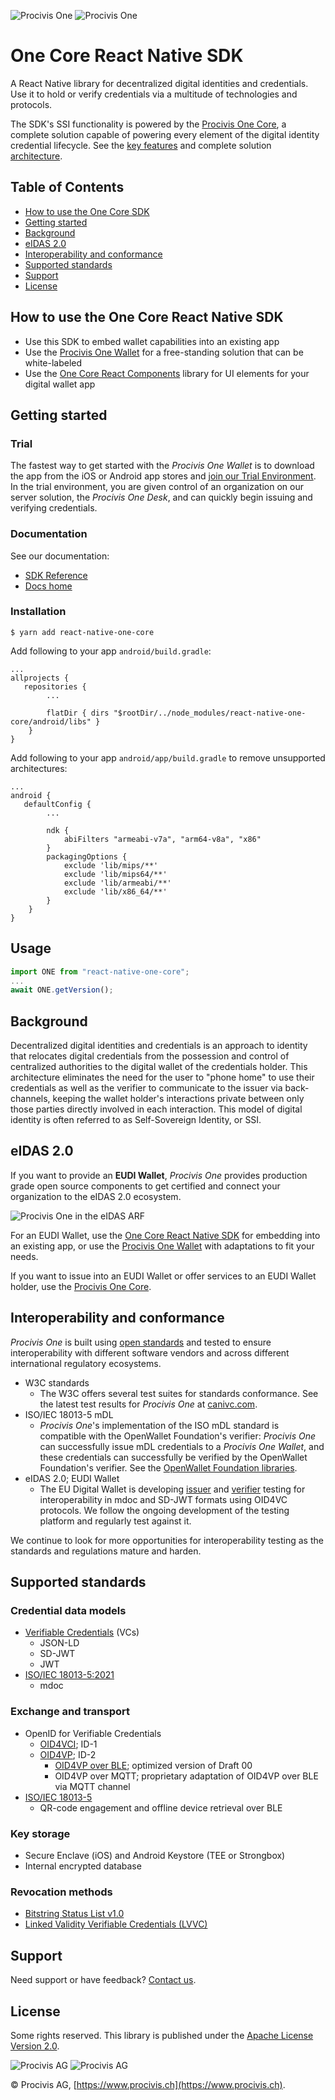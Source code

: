 ![Procivis One](https://assets.procivis-one.com/static/logo/logo_dark_Procivis_One.png#gh-dark-mode-only)
![Procivis One](https://assets.procivis-one.com/static/logo/logo_light_Procivis_One.png#gh-light-mode-only)

# One Core React Native SDK

A React Native library for decentralized digital identities and credentials.
Use it to hold or verify credentials via a multitude of technologies and protocols.

The SDK's SSI functionality is powered by the [Procivis One Core][core], a complete
solution capable of powering every element of the digital identity credential lifecycle.
See the [key features][key] and complete solution [architecture][archi].

## Table of Contents

- [How to use the One Core SDK](#how-to-use-the-one-core-react-native-sdk)
- [Getting started](#getting-started)
- [Background](#background)
- [eIDAS 2.0](#eidas-20)
- [Interoperability and conformance](#interoperability-and-conformance)
- [Supported standards](#supported-standards)
- [Support](#support)
- [License](#license)

## How to use the One Core React Native SDK

- Use this SDK to embed wallet capabilities into an existing app
- Use the [Procivis One Wallet][pow] for a free-standing solution that can be white-labeled
- Use the [One Core React Components][comp] library for UI elements for your digital wallet app

## Getting started

### Trial

The fastest way to get started with the *Procivis One Wallet* is to download the app
from the iOS or Android app stores and [join our Trial Environment][trial].
In the trial environment, you are given control of an organization on our server
solution, the *Procivis One Desk*, and can quickly begin issuing and verifying credentials.

### Documentation

See our documentation:

- [SDK Reference][sdkref]
- [Docs home][docs]

### Installation

`$ yarn add react-native-one-core`

Add following to your app `android/build.gradle`:

```
...
allprojects {
   repositories {
        ...

        flatDir { dirs "$rootDir/../node_modules/react-native-one-core/android/libs" }
    }
}
```

Add following to your app `android/app/build.gradle` to remove unsupported architectures:

```
...
android {
   defaultConfig {
        ...

        ndk {
            abiFilters "armeabi-v7a", "arm64-v8a", "x86"
        }
        packagingOptions {
            exclude 'lib/mips/**'
            exclude 'lib/mips64/**'
            exclude 'lib/armeabi/**'
            exclude 'lib/x86_64/**'
        }
    }
}
```

## Usage

```javascript
import ONE from "react-native-one-core";
...
await ONE.getVersion();
```

## Background

Decentralized digital identities and credentials is an approach to identity that relocates
digital credentials from the possession and control of centralized authorities to the
digital wallet of the credentials holder. This architecture eliminates the need for the
user to "phone home" to use their credentials as well as the verifier to communicate to
the issuer via back-channels, keeping the wallet holder's interactions private between only
those parties directly involved in each interaction. This model of digital identity is
often referred to as Self-Sovereign Identity, or SSI.

## eIDAS 2.0

If you want to provide an **EUDI Wallet**, *Procivis One* provides production grade open
source components to get certified and connect your organization to the eIDAS 2.0 ecosystem.

![Procivis One in the eIDAS ARF](https://assets.procivis-one.com/static/diff/eIDAS_Architecture.png)

For an EUDI Wallet, use the [One Core React Native SDK][rncore] for embedding into
an existing app, or use the [Procivis One Wallet][pow] with adaptations to fit your
needs.

If you want to issue into an EUDI Wallet or offer services to an EUDI Wallet holder,
use the [Procivis One Core][core].

## Interoperability and conformance

*Procivis One* is built using [open standards](#supported-standards) and tested to ensure
interoperability with different software vendors and across different international
regulatory ecosystems.

- W3C standards
  - The W3C offers several test suites for standards conformance. See
    the latest test results for *Procivis One* at [canivc.com][canivc].
- ISO/IEC 18013-5 mDL
  - *Procivis One*'s implementation of the ISO mDL standard is compatible with the
    OpenWallet Foundation's verifier: *Procivis One* can successfully issue mDL
    credentials to a *Procivis One Wallet*, and these credentials can successfully
    be verified by the OpenWallet Foundation's verifier. See the [OpenWallet Foundation libraries][owf].
- eIDAS 2.0; EUDI Wallet
  - The EU Digital Wallet is developing [issuer][eudiwi] and [verifier][eudiwv] testing for
    interoperability in mdoc and SD-JWT formats using OID4VC protocols. We follow the ongoing
    development of the testing platform and regularly test against it.

We continue to look for more opportunities for interoperability testing as the standards
and regulations mature and harden.

## Supported standards

### Credential data models

- [Verifiable Credentials][vcdm] (VCs)
  - JSON-LD
  - SD-JWT
  - JWT
- [ISO/IEC 18013-5:2021][iso]
  - mdoc

### Exchange and transport

- OpenID for Verifiable Credentials
  - [OID4VCI][vci]; ID-1
  - [OID4VP][vp]; ID-2
    - [OID4VP over BLE][ble]; optimized version of Draft 00
    - OID4VP over MQTT; proprietary adaptation of OID4VP over BLE via MQTT channel
- [ISO/IEC 18013-5][iso]
  - QR-code engagement and offline device retrieval over BLE

### Key storage

- Secure Enclave (iOS) and Android Keystore (TEE or Strongbox)
- Internal encrypted database

### Revocation methods

- [Bitstring Status List v1.0][sl]
- [Linked Validity Verifiable Credentials (LVVC)][lvvc]

## Support

Need support or have feedback? [Contact us](https://www.procivis.ch/en/contact).

## License

Some rights reserved. This library is published under the [Apache License
Version 2.0](./LICENSE).

![Procivis AG](https://assets.procivis-one.com/static/logo/logo_light_mode_Procivis.svg#gh-light-mode-only)
![Procivis AG](https://assets.procivis-one.com/static/logo/logo_dark_mode_Procivis.svg#gh-dark-mode-only)

© Procivis AG, [https://www.procivis.ch](https://www.procivis.ch).

[archi]: https://github.com/procivis#architecture
[ble]: https://openid.net/specs/openid-4-verifiable-presentations-over-ble-1_0.html
[canivc]: https://canivc.com/implementations/procivis-one-core/
[comp]: https://github.com/procivis/one-react-native-components
[core]: https://github.com/procivis/one-core
[docs]: https://docs.procivis.ch/
[eudiwi]: https://issuer.eudiw.dev/
[eudiwv]: https://verifier.eudiw.dev/home
[iso]: https://www.iso.org/standard/69084.html
[key]: https://github.com/procivis#key-features
[lvvc]: https://eprint.iacr.org/2022/1658.pdf
[owf]: https://github.com/openwallet-foundation-labs/identity-credential
[pow]: https://github.com/procivis/one-wallet
[rncore]: https://github.com/procivis/react-native-one-core
[sdkref]: https://docs.procivis.ch/sdk/overview
[sl]: https://www.w3.org/TR/vc-bitstring-status-list/
[trial]: https://docs.procivis.ch/trial/intro
[vcdm]: https://www.w3.org/TR/vc-data-model-2.0/
[vci]: https://openid.net/specs/openid-4-verifiable-credential-issuance-1_0-ID1.html
[vp]: https://openid.net/specs/openid-4-verifiable-presentations-1_0-ID2.html
